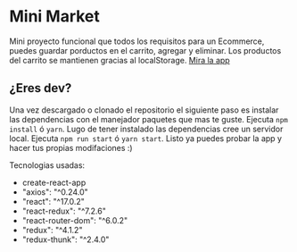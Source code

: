 # Mini Market

Mini proyecto funcional que todos los requisitos para un Ecommerce, puedes guardar porductos en el carrito, agregar y eliminar. Los productos del carrito se mantienen gracias al localStorage.
[Mira la app](google.com)
## ¿Eres dev?
Una vez descargado o clonado el repositorio el siguiente paso es instalar las dependencias con el manejador paquetes que mas te guste. Ejecuta `npm install` ó `yarn`.
Lugo de tener instalado las dependencias cree un servidor local. Ejecuta `npm run start` ó `yarn start`.
Listo ya puedes probar la app y hacer tus propias modifaciones :)

Tecnologias usadas:
* create-react-app
* "axios": "^0.24.0"
* "react": "^17.0.2"
* "react-redux": "^7.2.6"
* "react-router-dom": "^6.0.2"
* "redux": "^4.1.2"
* "redux-thunk": "^2.4.0"